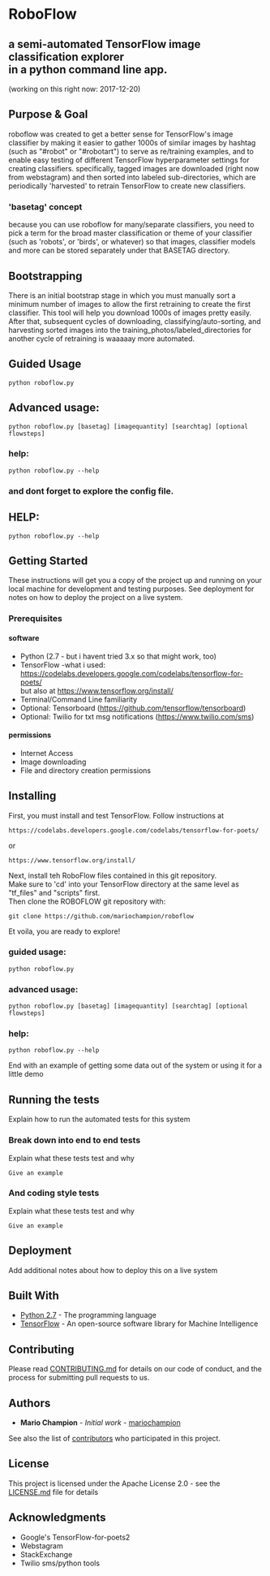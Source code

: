 # RoboFlow
## a semi-automated TensorFlow image classification explorer<br>in a python command line app.

(working on this right now: 2017-12-20)

## Purpose & Goal
roboflow was created to get a better sense for TensorFlow's image classifier by making it easier to gather 1000s of similar images by hashtag (such as "#robot" or "#robotart") to serve as re/training examples, and to enable easy testing of different TensorFlow hyperparameter settings for creating classifiers. specifically, tagged images are downloaded (right now from webstagram) and then sorted into labeled sub-directories, which are periodically 'harvested' to retrain TensorFlow to create new classifiers. 


### 'basetag' concept
because you can use roboflow for many/separate classifiers, you need to pick a term for the broad master classification or theme of your classifier (such as 'robots', or 'birds', or whatever) so that images, classifier models and more can be stored separately under that BASETAG directory.

## Bootstrapping
There is an initial bootstrap stage in which you must manually sort a minimum number of images to allow the first retraining to create the first classifier. This tool will help you download 1000s of images pretty easily. After that, subsequent cycles of downloading, classifying/auto-sorting, and harvesting sorted images into the training_photos/labeled_directories for another cycle of retraining is waaaaay more automated. 

## Guided Usage
```
python roboflow.py
```
## Advanced usage:
```
python roboflow.py [basetag] [imagequantity] [searchtag] [optional flowsteps]
```
### help:
```
python roboflow.py --help
```

### and dont forget to explore the config file. 



## HELP:
```
python roboflow.py --help
```


## Getting Started

These instructions will get you a copy of the project up and running on your local machine for development and testing purposes. See deployment for notes on how to deploy the project on a live system.

### Prerequisites

#### software
* Python (2.7 - but i havent tried 3.x so that might work, too)
* TensorFlow -what i used: https://codelabs.developers.google.com/codelabs/tensorflow-for-poets/ <br>
  but also at https://www.tensorflow.org/install/
* Terminal/Command Line familiarity
* Optional: Tensorboard (https://github.com/tensorflow/tensorboard)
* Optional: Twilio for txt msg notifications (https://www.twilio.com/sms)


#### permissions
* Internet Access
* Image downloading
* File and directory creation permissions


## Installing

First, you must install and test TensorFlow. Follow instructions at

```
https://codelabs.developers.google.com/codelabs/tensorflow-for-poets/
```
or 

```
https://www.tensorflow.org/install/
```

Next, install teh RoboFlow files contained in this git repository.<br>
Make sure to 'cd' into your TensorFlow directory at the same level as "tf_files" and "scripts" first.<br>
Then clone the ROBOFLOW git repository with:

```
git clone https://github.com/mariochampion/roboflow
```


Et voila, you are ready to explore!

### guided usage:
```
python roboflow.py
```
### advanced usage:
```
python roboflow.py [basetag] [imagequantity] [searchtag] [optional flowsteps]
```
### help:
```
python roboflow.py --help
```


End with an example of getting some data out of the system or using it for a little demo

## Running the tests

Explain how to run the automated tests for this system

### Break down into end to end tests

Explain what these tests test and why

```
Give an example
```

### And coding style tests

Explain what these tests test and why

```
Give an example
```

## Deployment

Add additional notes about how to deploy this on a live system

## Built With

* [Python 2.7](https://docs.python.org/2/index.html/) - The programming language
* [TensorFlow](https://www.tensorflow.org/) - An open-source software library for Machine Intelligence

## Contributing

Please read [CONTRIBUTING.md](https://gist.github.com/PurpleBooth/b24679402957c63ec426) for details on our code of conduct, and the process for submitting pull requests to us.


## Authors

* **Mario Champion** - *Initial work* - [mariochampion](https://github.com/mariochampion)

See also the list of [contributors](https://github.com/your/project/contributors) who participated in this project.

## License

This project is licensed under the Apache License 2.0 - see the [LICENSE.md](LICENSE.md) file for details

## Acknowledgments

* Google's TensorFlow-for-poets2
* Webstagram 
* StackExchange
* Twilio sms/python tools
